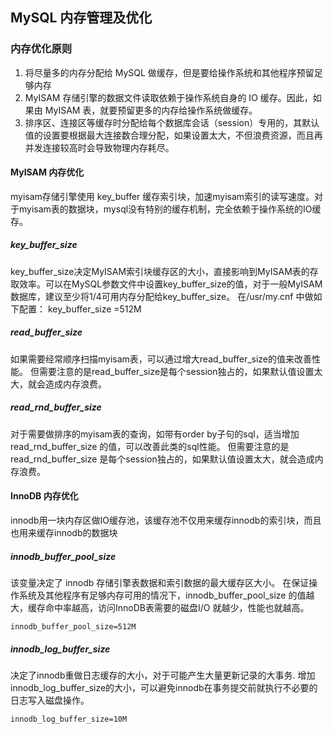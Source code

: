 ## MySQL 内存管理及优化

### 内存优化原则
1. 将尽量多的内存分配给 MySQL 做缓存，但是要给操作系统和其他程序预留足够内存
2. MyISAM 存储引擎的数据文件读取依赖于操作系统自身的 IO 缓存。因此，如果由 MyISAM 表，就要预留更多的内存给操作系统做缓存。
3. 排序区、连接区等缓存时分配给每个数据库会话（session）专用的，其默认值的设置要根据最大连接数合理分配，如果设置太大，不但浪费资源，而且再并发连接较高时会导致物理内存耗尽。
   
#### MyISAM 内存优化

myisam存储引擎使用 key_buffer 缓存索引块，加速myisam索引的读写速度。对于myisam表的数据块，mysql没有特别的缓存机制，完全依赖于操作系统的IO缓存。

##### key_buffer_size
key_buffer_size决定MyISAM索引块缓存区的大小，直接影响到MyISAM表的存取效率。可以在MySQL参数文件中设置key_buffer_size的值，对于一般MyISAM数据库，建议至少将1/4可用内存分配给key_buffer_size。
在/usr/my.cnf 中做如下配置： key_buffer_size =512M

##### read_buffer_size
如果需要经常顺序扫描myisam表，可以通过增大read_buffer_size的值来改善性能。
但需要注意的是read_buffer_size是每个session独占的，如果默认值设置太大，就会造成内存浪费。

##### read_rnd_buffer_size
对于需要做排序的myisam表的查询，如带有order by子句的sql，适当增加 read_rnd_buffer_size 的值，可以改善此类的sql性能。
但需要注意的是 read_rnd_buffer_size 是每个session独占的，如果默认值设置太大，就会造成内存浪费。

#### InnoDB 内存优化
innodb用一块内存区做IO缓存池，该缓存池不仅用来缓存innodb的索引块，而且也用来缓存innodb的数据块

##### innodb_buffer_pool_size
该变量决定了 innodb 存储引擎表数据和索引数据的最大缓存区大小。
在保证操作系统及其他程序有足够内存可用的情况下，innodb_buffer_pool_size 的值越大，缓存命中率越高，访问InnoDB表需要的磁盘I/O 就越少，性能也就越高。

`innodb_buffer_pool_size=512M`
##### innodb_log_buffer_size
决定了innodb重做日志缓存的大小，对于可能产生大量更新记录的大事务.
增加innodb_log_buffer_size的大小，可以避免innodb在事务提交前就执行不必要的日志写入磁盘操作。

`innodb_log_buffer_size=10M`